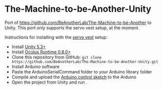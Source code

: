 # The-Machine-to-be-Another-Unity

Port of https://github.com/BeAnotherLab/The-Machine-to-be-Another to Unity. This port only supports the servo vest setup, at the moment.

Instructions for installing with the [servo vest](https://github.com/BeAnotherLab/The-Machine-to-be-Another#building-the-vest) setup:

- Install [Unity 5.3+](http://unity3d.com/5)
- Install [Oculus Runtime 0.8.0+](https://developer.oculus.com/downloads/)
- Clone this repository from GitHub: `git clone https://github.com/BeAnotherLab/The-Machine-to-be-Another-Unity.git`
- Install Arduino software
- Paste the ArduinoSerialCommand folder to your Arduino library folder
- Compile and upload the [Arduino control sketch](https://raw.githubusercontent.com/BeAnotherLab/The-Machine-to-be-Another-Unity/master/ArduinoControl/ArduinoControl.ino) to the Arduino
- Open the project from Unity and run . 


